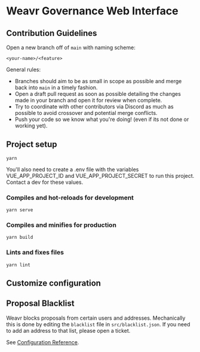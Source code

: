 # Weavr Governance Web Interface

## Contribution Guidelines

Open a new branch off of `main` with naming scheme:

`<your-name>/<feature>`

General rules:

- Branches should aim to be as small in scope as possible and merge back into
  `main` in a timely fashion.
- Open a draft pull request as soon as possible detailing the changes made in
  your branch and open it for review when complete.
- Try to coordinate with other contributors via Discord as much as possible to
  avoid crossover and potential merge conflicts.
- Push your code so we know what you're doing! (even if its not done or working
  yet).

## Project setup

```
yarn
```

You'll also need to create a .env file with the variables VUE_APP_PROJECT_ID and
VUE_APP_PROJECT_SECRET to run this project. Contact a dev for these values.

### Compiles and hot-reloads for development

```
yarn serve
```

### Compiles and minifies for production

```
yarn build
```

### Lints and fixes files

```
yarn lint
```

## Customize configuration

## Proposal Blacklist
Weavr blocks proposals from certain users and addresses. 
Mechanically this is done by editing the `blacklist` file in `src/blacklist.json`.
If you need to add an address to that list, please open a ticket.

See [Configuration Reference](https://cli.vuejs.org/config/).
